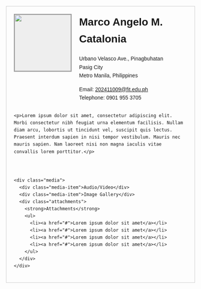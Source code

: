 <!DOCTYPE html>
<html lang="en">
<head>
  <meta charset="UTF-8">
  <title>Photographer Profile</title>
  <style>
    body {
      font-family: Arial, sans-serif;
      margin: 30px;
      line-height: 1.6;
    }
    .container {
      border: 1px solid #ccc;
      padding: 20px;
      max-width: 900px;
      margin: auto;
    }
    .header {
      display: flex;
      justify-content: space-between;
    }
    .profile {
      display: flex;
    }
    .profile img {
      width: 150px;
      height: 150px;
      border: 2px solid #999;
      margin-right: 20px;
      background-color: #eee;
    }
    .info {
      flex-grow: 1;
    }
    .info h1 {
      margin-top: 0;
    }
    .categories {
      text-align: right;
    }
    .categories h4 {
      margin: 0 0 10px 0;
    }
    .media {
      display: flex;
      margin-top: 20px;
      gap: 20px;
    }
    .media-item {
      flex: 1;
      text-align: center;
      border: 1px solid #aaa;
      padding: 10px;
      background-color: #f0f0f0;
      height: 120px;
    }
    .attachments {
      margin-top: 20px;
    }
    .attachments ul {
      list-style: none;
      padding-left: 0;
    }
    .attachments a {
      color: blue;
      text-decoration: underline;
      display: block;
      margin-bottom: 5px;
    }
  </style>
</head>
<body>
  <div class="container">
    <div class="header">
      <div class="profile">
        <img src ="https://feu.instructure.com/files/26444849/download?download_frd=1&verifier=t6T5RjsZUu6NNkW37OSxK2y4ljkw6yBbGs8QThG6">
        <div class="info">
          <h1>Marco Angelo M. Catalonia</h1>
          <p>Urbano Velasco Ave., Pinagbuhatan<br>
          Pasig City<br>
          Metro Manila, Philippines</p>
          <p>Email: <a href="mailto:firstname@surname.com">202411009@fit.edu.ph</a><br>
          Telephone: 0901 955 3705</p>
        </div>
      </div>
    </div>

    <p>Lorem ipsum dolor sit amet, consectetur adipiscing elit. Morbi consectetur nibh feugiat urna elementum facilisis. Nullam diam arcu, lobortis ut tincidunt vel, suscipit quis lectus. Praesent interdum sapien in nisi tempor vestibulum. Mauris nec mauris sapien. Nam laoreet nisi non magna iaculis vitae convallis lorem porttitor.</p>

    

    <div class="media">
      <div class="media-item">Audio/Video</div>
      <div class="media-item">Image Gallery</div>
      <div class="attachments">
        <strong>Attachments</strong>
        <ul>
          <li><a href="#">Lorem ipsum dolor sit amet</a></li>
          <li><a href="#">Lorem ipsum dolor sit amet</a></li>
          <li><a href="#">Lorem ipsum dolor sit amet</a></li>
          <li><a href="#">Lorem ipsum dolor sit amet</a></li>
        </ul>
      </div>
    </div>
  </div>
</body>
</html>
